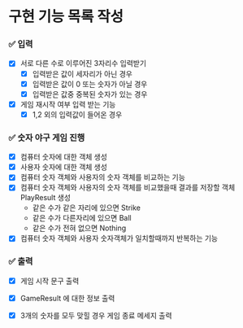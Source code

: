 # 구현 기능 목록 작성

### ✅ 입력

- [x] 서로 다른 수로 이루어진 3자리수 입력받기
    - [x] 입력받은 값이 세자리가 아닌 경우
    - [x] 입력받은 값이 0 또는 숫자가 아닐 경우
    - [x] 입력받은 값중 중복된 숫자가 있는 경우

- [x] 게임 재시작 여부 입력 받는 기능
    - [x] 1,2 외의 입력값이 들어온 경우

### ✅ 숫자 야구 게임 진행

- [x] 컴퓨터 숫자에 대한 객체 생성
- [x] 사용자 숫자에 대한 객체 생성
- [x] 컴퓨터 숫자 객체와 사용자의 숫자 객체를 비교하는 기능
- [x] 컴퓨터 숫자 객체와 사용자의 숫자 객체를 비교했을때 결과를 저장할 객체 PlayResult 생성
    - 같은 수가 같은 자리에 있으면 Strike
    - 같은 수가 다른자리에 있으면 Ball
    - 같은 수가 전혀 없으면 Nothing
- [x] 컴퓨터 숫자 객체와 사용자 숫자객체가 일치할때까지 반복하는 기능
 
### ✅ 출력

- [x] 게임 시작 문구 출력
- [x] GameResult 에 대한 정보 출력
- [x] 3개의 숫자를 모두 맞힐 경우 게임 종료 메세지 출력
  